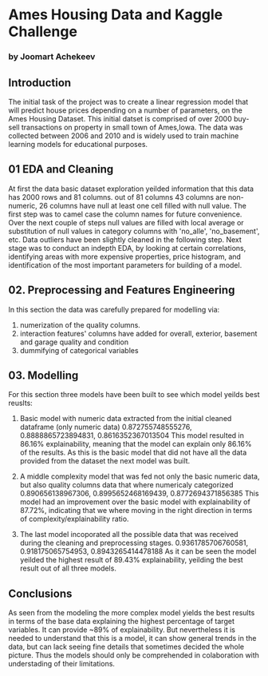 # Ames Housing Data and Kaggle Challenge
### by Joomart Achekeev

## Introduction

The initial task of the project was to create a linear regression model that will predict house prices depending on a number of parameters, on  the Ames Housing Dataset. This initial datset is comprised of over 2000 buy-sell transactions on property in small town of Ames,Iowa. The data was collected between 2006 and 2010 and is widely used to train machine learning models for educational purposes.

## 01 EDA and Cleaning 

At first the data basic dataset exploration yeilded information that this data has 2000 rows and 81 columns. 
out of 81 columns 43 columns are non-numeric, 26 columns have null at least one cell filled with null value. 
The first step was to camel case the column names for future convenience. 
Over the next couple of steps null values are filled with local average or substitution of null values in category columns with 'no_alle', 'no_basement', etc.
Data outliers have been slightly cleaned in the following step.
Next stage was to conduct an indepth EDA, by looking at certain correlations, identifying areas with more expensive properties, price histogram, and identification of the most important parameters for building of a model.

## 02. Preprocessing and Features Engineering

In this section the data was carefully prepared for modelling via: 
1) numerization of the quality columns.
2) interaction features' columns have added for overall, exterior, basement and garage quality and condition
3) dummifying of categorical variables

## 03. Modelling

For this section three models have been built to see which model yeilds best reuslts:
1. Basic model with numeric data extracted from the initial cleaned dataframe (only numeric data)
0.872755748555276, 0.8888865723894831, 0.8616352367013504
This model resulted in 86.16% explainability, meaning that the model can explain only 86.16% of the results. As this is the basic model that did not have all the data provided from the dataset the next model was built. 

2. A middle complexity model that was fed not only the basic numeric data, but also quality columns data that where numericaly categorized
0.890656138967306, 0.8995652468169439, 0.8772694371856385
This model had an improvement over the basic model with explainability of 87.72%, indicating that we where moving in the right direction in terms of complexity/explainability ratio.

3. The last model incoporated all the possible data that was received during the cleaning and preprocessing stages. 0.9361785706760581, 0.918175065754953, 0.8943265414478188
As it can be seen the model yeilded the highest result of 89.43% explainability, yeilding the best result out of all three models.

## Conclusions

As seen from the modeling the more complex model yields the best results in terms of the base data explaining the highest percentage of target variables. It can provide ~89% of explainability. But nevertheless it is needed to understand that this is a model, it can show general trends in the data, but can lack seeing fine details that sometimes decided the whole picture. Thus the models should only be comprehended in colaboration with understading of their limitations.
